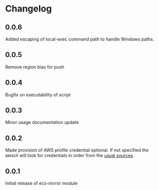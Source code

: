 # Changelog

## 0.0.6

Added escaping of local-exec command path to handle Windows paths.

## 0.0.5

Remove region bias for push

## 0.0.4

Bugfix on executability of script

## 0.0.3

Minor usage documentation update

## 0.0.2

Made provision of AWS profile credential optional. If not specified the awscli will look for credentials in order from the [usual sources](https://docs.aws.amazon.com/cli/latest/userguide/cli-configure-files.html).

## 0.0.1

Initial release of ecs-mirror module